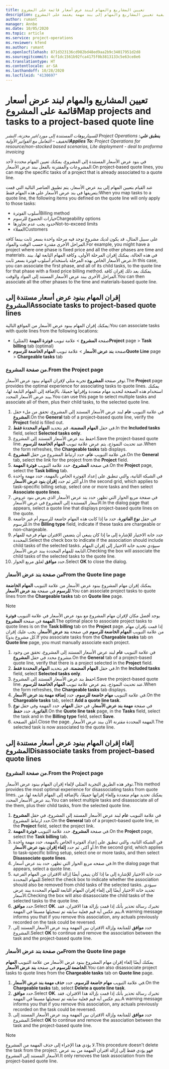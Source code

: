 ```yaml
---
title: تعيين المشاريع والمهام لبند عرض أسعار قائمة على المشروع
description: يقدم هذا الموضوع معلومات حول كيفية تعيين المشاريع والمهام إلى بند مهمة يعتمد على المشروع.
author: rumant
manager: Annbe
ms.date: 10/05/2020
ms.topic: article
ms.service: project-operations
ms.reviewer: kfend
ms.author: rumant
ms.openlocfilehash: 871d323136cd982bd48ed9aa2b9c34017951d2d8
ms.sourcegitcommit: 4cf1dc1561b92fca4175f0b3813133c5e63ce8e6
ms.translationtype: HT
ms.contentlocale: ar-SA
ms.lasthandoff: 10/28/2020
ms.locfileid: "4130697"
---
```

# <a name="map-projects-and-tasks-to-a-project-based-quote-line"></a><span data-ttu-id="2dbb3-103">تعيين المشاريع والمهام لبند عرض أسعار قائمة على المشروع</span><span class="sxs-lookup"><span data-stu-id="2dbb3-103">Map projects and tasks to a project-based quote line</span></span>

<span data-ttu-id="2dbb3-104">_**ينطبق علي:** ‏‫Project Operations للسيناريوهات المستندة إلى مورد/غير مخزنة‬، ‏‫النشر الخفيف – التعامل مع الفواتير الأولية‬_</span><span class="sxs-lookup"><span data-stu-id="2dbb3-104">_**Applies To:** Project Operations for resource/non-stocked based scenarios, Lite deployment - deal to proforma invoicing_</span></span>

<span data-ttu-id="2dbb3-105">في بنود عرض الأسعار المستندة إلى المشروع، يمكنك تعيين المهام محددة لأحد المشروعات والمقترنة بالفعل ببند عرض الأسعار.</span><span class="sxs-lookup"><span data-stu-id="2dbb3-105">On project-based quote lines, you can map the specific tasks of a project that is already associated to a quote line.</span></span>

<span data-ttu-id="2dbb3-106">عند القيام بتعيين المهام إلى بند عرض الأسعار، يتم تطبيق العناصر التالية التي قمت بتعريفها في بند عرض الأسعار على هذه المهام فقط:</span><span class="sxs-lookup"><span data-stu-id="2dbb3-106">When you map tasks to a quote line, the following items you defined on the quote line will only apply to those tasks:</span></span>

- <span data-ttu-id="2dbb3-107">أسلوب الفوترة</span><span class="sxs-lookup"><span data-stu-id="2dbb3-107">Billing method</span></span>
- <span data-ttu-id="2dbb3-108">خيارات الخضوع للرسوم</span><span class="sxs-lookup"><span data-stu-id="2dbb3-108">Chargeability options</span></span>
- <span data-ttu-id="2dbb3-109">حدود يجب عدم تجاوزها</span><span class="sxs-lookup"><span data-stu-id="2dbb3-109">Not-to-exceed limits</span></span>
- <span data-ttu-id="2dbb3-110">العملاء</span><span class="sxs-lookup"><span data-stu-id="2dbb3-110">Customers</span></span>

<span data-ttu-id="2dbb3-111">على سبيل المثال، قد يكون لديك مشروع توجد فيه مرحلة واحدة بسعر ثابت بينما كافة المراحل الأخرى مقدرة حسب الوقت والمواد.</span><span class="sxs-lookup"><span data-stu-id="2dbb3-111">For example, you might have a project where one phase is fixed price and all the other phases are time and materials.</span></span> <span data-ttu-id="2dbb3-112">في هذه الحالة، يمكنك إقران المرحلة الأولى، وكافة المهام التابعة لها، ببند عرض الأسعار الخاص بهذه المرحلة باستخدام أسلوب فوترة بسعر ثابت.</span><span class="sxs-lookup"><span data-stu-id="2dbb3-112">In this case, you can associate the first phase, and all of its child tasks, to the quote line for that phase with a fixed price billing method.</span></span> <span data-ttu-id="2dbb3-113">يمكنك بعد ذلك إقران كافة المراحل الأخرى ببند عرض الأسعار المستند إلى المواد والوقت.</span><span class="sxs-lookup"><span data-stu-id="2dbb3-113">You can then associate all the other phases to the time and materials-based quote line.</span></span>

## <a name="associate-tasks-to-project-based-quote-lines"></a><span data-ttu-id="2dbb3-114">إقران المهام ببنود عرض أسعار مستندة إلى المشروع</span><span class="sxs-lookup"><span data-stu-id="2dbb3-114">Associate tasks to project-based quote lines</span></span>

<span data-ttu-id="2dbb3-115">يمكنك إقران المهام ببنود عرض الأسعار من المواقع التالية:</span><span class="sxs-lookup"><span data-stu-id="2dbb3-115">You can associate tasks with quote lines from the following locations:</span></span>

- <span data-ttu-id="2dbb3-116">صفحة **المشروع** > علامة تبويب **فوترة المهمة** (المثلي)</span><span class="sxs-lookup"><span data-stu-id="2dbb3-116">**Project** page > **Task billing** tab (optimal)</span></span>
- <span data-ttu-id="2dbb3-117">صفحة **بند عرض الأسعار** > علامة تبويب **المهام الخاضعة للرسوم**</span><span class="sxs-lookup"><span data-stu-id="2dbb3-117">**Quote Line** page > **Chargeable tasks** tab</span></span> 

### <a name="from-the-project-page"></a><span data-ttu-id="2dbb3-118">من صفحة المشروع.</span><span class="sxs-lookup"><span data-stu-id="2dbb3-118">From the Project page</span></span>

<span data-ttu-id="2dbb3-119">توفر صفحة **المشروع** تجربة مثلي لإقران المهام ببنود عرض الأسعار.</span><span class="sxs-lookup"><span data-stu-id="2dbb3-119">The **Project** page provides the optimal experience for associating tasks to quote lines.</span></span> <span data-ttu-id="2dbb3-120">يمكنك استخدام هذه الصفحة لتحديد مهام متعددة وإقرانها جميعًا، بالإضافة إلى المهام التابعة لها، ببند عرض الأسعار المحدد.</span><span class="sxs-lookup"><span data-stu-id="2dbb3-120">You can use this page to select multiple tasks and associate all of them, plus their child tasks, to the selected quote line.</span></span>

1. <span data-ttu-id="2dbb3-121">في علامة التبويب **عام** لبند عرض الأسعار المستند إلى المشروع، تحقق من ملء حقل **المشروع**.</span><span class="sxs-lookup"><span data-stu-id="2dbb3-121">On the **General** tab of a project–based quote line, verify the **Project** field is filled out.</span></span>
2. <span data-ttu-id="2dbb3-122">في حقل **المهام المضمنة**، قم بتحديد **المهام المحددة فقط**.</span><span class="sxs-lookup"><span data-stu-id="2dbb3-122">In the **Included tasks** field, select **Selected tasks only**.</span></span>
3. <span data-ttu-id="2dbb3-123">احفظ بند عرض الأسعار المستند إلى المشروع.</span><span class="sxs-lookup"><span data-stu-id="2dbb3-123">Save the project-based quote line.</span></span> <span data-ttu-id="2dbb3-124">عند تحديث النموذج، يتم عرض علامة تبويب **المهام الخاضعة للرسوم**.</span><span class="sxs-lookup"><span data-stu-id="2dbb3-124">When the form refreshes, the **Chargeable tasks** tab displays.</span></span>
4. <span data-ttu-id="2dbb3-125">في علامة التبويب **عام**، حدد ارتباط المشروع من حقل **المشروع**.</span><span class="sxs-lookup"><span data-stu-id="2dbb3-125">On the **General** tab, select the link for the project from the **Project** field.</span></span>
5. <span data-ttu-id="2dbb3-126">في صفحة **المشروع**، حدد علامة التبويب **فوترة المهمة**.</span><span class="sxs-lookup"><span data-stu-id="2dbb3-126">On the **Project** page, select the **Task billing** tab.</span></span>
6. <span data-ttu-id="2dbb3-127">في الشبكة الثانية، والتي تنطبق على إعداد الفوترة الخاص بالمهمة، حدد مهمة واحدة أو أكثر ثم حدد **إقران بنود عرض الأسعار**.</span><span class="sxs-lookup"><span data-stu-id="2dbb3-127">In the second grid, which applies to task-specific billing setup, select one or more tasks and then select **Associate quote lines**.</span></span>
7. <span data-ttu-id="2dbb3-128">في صفحة مربع الحوار التي تظهر، حدد بند عرض الأسعار الذي يعرض بنود عروض الأسعار المستندة إلى المشروع في عرض الأسعار.</span><span class="sxs-lookup"><span data-stu-id="2dbb3-128">In the dialog page that appears, select a quote line that displays project-based quote lines on the quote.</span></span>
8. <span data-ttu-id="2dbb3-129">في حقل **نوع الفاتورة**، حدد ما إذا كانت هذه المهام خاضعة للرسوم أم غير خاضعة للرسوم.</span><span class="sxs-lookup"><span data-stu-id="2dbb3-129">In the **Billing type** field, indicate if these tasks are chargeable or non-chargeable.</span></span>
9. <span data-ttu-id="2dbb3-130">حدد خانة الاختيار للإشارة إلى ما إذا كان ينبغي أن يتضمن الاقتران مهام فرعية للمهام المحددة.</span><span class="sxs-lookup"><span data-stu-id="2dbb3-130">Select the check box to indicate if the association should include child tasks of the selected tasks.</span></span> <span data-ttu-id="2dbb3-131">سيؤدي تحديد خانة الاختيار إلى إقران المهام التابعة للمهام المحددة ببند عرض الأسعار.</span><span class="sxs-lookup"><span data-stu-id="2dbb3-131">Checking the box will associate the child tasks of the selected tasks to the quote line.</span></span>
10. <span data-ttu-id="2dbb3-132">حدد **موافق** لغلق مربع الحوار.</span><span class="sxs-lookup"><span data-stu-id="2dbb3-132">Select **OK** to close the dialog.</span></span>

### <a name="from-the-quote-line-page"></a><span data-ttu-id="2dbb3-133">من صفحة بند عرض الأسعار</span><span class="sxs-lookup"><span data-stu-id="2dbb3-133">From the Quote line page</span></span>

<span data-ttu-id="2dbb3-134">يمكنك إقران مهام المشروع ببنود عرض الأسعار من علامة التبويب **المهام الخاضعة للرسوم** في صفحة **بند عرض الأسعار**.</span><span class="sxs-lookup"><span data-stu-id="2dbb3-134">You can associate project tasks to quote lines from the **Chargeable tasks** tab on **Quote line** page.</span></span>

>[!NOTE]
><span data-ttu-id="2dbb3-135">يوجد أفضل مكان لإقران مهام المشروع مع بنود عرض الأسعار في علامة التبويب **فوترة المهمة** في صفحة **المشروع**.</span><span class="sxs-lookup"><span data-stu-id="2dbb3-135">The optimal place to associate project tasks to quote lines is on the **Task billing** tab on the **Project** page.</span></span> <span data-ttu-id="2dbb3-136">إذا قمت بإقران مهام من علامة التبويب **المهام الخاضعة للرسوم** في صفحة **بند عرض الأسعار**، يجب عليك إقران كل مشروع يدويًا.</span><span class="sxs-lookup"><span data-stu-id="2dbb3-136">If you associate tasks from the **Chargeable tasks** tab on **Quote line** page, you must manually associate each project.</span></span>

1. <span data-ttu-id="2dbb3-137">في علامة التبويب **عام** لبند عرض الأسعار المستند إلى المشروع، تحقق من وجود مشروع محدد في حقل **المشروع**.</span><span class="sxs-lookup"><span data-stu-id="2dbb3-137">On the **General** tab of a project–based quote line, verify that there is a project selected in the **Project** field.</span></span>
2. <span data-ttu-id="2dbb3-138">في حقل **المهام المضمنة**، قم بتحديد **المهام المحددة فقط**.</span><span class="sxs-lookup"><span data-stu-id="2dbb3-138">In the **Included tasks** field, select **Selected tasks only**.</span></span>
3. <span data-ttu-id="2dbb3-139">احفظ بند عرض الأسعار المستند إلى المشروع.</span><span class="sxs-lookup"><span data-stu-id="2dbb3-139">Save the project-based quote line.</span></span> <span data-ttu-id="2dbb3-140">عند تحديث النموذج، يتم عرض علامة تبويب **المهام الخاضعة للرسوم**.</span><span class="sxs-lookup"><span data-stu-id="2dbb3-140">When the form refreshes, the **Chargeable tasks** tab displays.</span></span>
4. <span data-ttu-id="2dbb3-141">في علامة التبويب **مهام خاضعة للرسوم**، حدد **إضافة مهمة بند عرض الأسعار**.</span><span class="sxs-lookup"><span data-stu-id="2dbb3-141">On the **Chargeable tasks** tab, select **Add a quote line task**.</span></span>
5. <span data-ttu-id="2dbb3-142">في صفحة **مهمة بند عرض الأسعار**، في حقل **المهام**، حدد المهمة وفي حقل **نوع الفاتورة**، حدد **حفظ**.</span><span class="sxs-lookup"><span data-stu-id="2dbb3-142">On the **Quote line task** page, in the **Tasks** field, select the task and in the **Billing type** field, select **Save**.</span></span> 
6. <span data-ttu-id="2dbb3-143">أغلق الصفحة.</span><span class="sxs-lookup"><span data-stu-id="2dbb3-143">Close the page.</span></span> <span data-ttu-id="2dbb3-144">المهمة المحددة مقترنة الآن ببند عرض الأسعار.</span><span class="sxs-lookup"><span data-stu-id="2dbb3-144">The selected task is now associated to the quote line.</span></span>

## <a name="disassociate-tasks-from-projectbased-quote-lines"></a><span data-ttu-id="2dbb3-145">إلغاء إقران المهام ببنود عرض أسعار مستندة إلى المشروع</span><span class="sxs-lookup"><span data-stu-id="2dbb3-145">Disassociate tasks from project–based quote lines</span></span>

### <a name="from-the-project-page"></a><span data-ttu-id="2dbb3-146">من صفحة المشروع.</span><span class="sxs-lookup"><span data-stu-id="2dbb3-146">From the Project page</span></span>

<span data-ttu-id="2dbb3-147">توفر هذه الطريق التجربة المثلي لإلغاء إقران المهام ببنود عرض الأسعار.</span><span class="sxs-lookup"><span data-stu-id="2dbb3-147">This method provides the most optimal experience for disassociating tasks from quote lines.</span></span> <span data-ttu-id="2dbb3-148">يمكنك تحديد مهام متعددة وإلغاء إقرانها جميعًا، بالإضافة إلى المهام التابعة لها، من بند عرض الأسعار المحدد.</span><span class="sxs-lookup"><span data-stu-id="2dbb3-148">You can select multiple tasks and disassociate all of the them, plus their child tasks, from the selected quote line.</span></span>

1. <span data-ttu-id="2dbb3-149">في علامة التبويب **عام** لبند عرض الأسعار المستند إلى المشروع، في حقل **المشروع** حدد ارتباط المشروع.</span><span class="sxs-lookup"><span data-stu-id="2dbb3-149">On the **General** tab of a project–based quote line, in the **Project** field, select the project link.</span></span>
2. <span data-ttu-id="2dbb3-150">في صفحة **المشروع**، حدد علامة التبويب **فوترة المهمة**.</span><span class="sxs-lookup"><span data-stu-id="2dbb3-150">On the **Project** page, select the **Task billing** tab.</span></span>
3. <span data-ttu-id="2dbb3-151">في الشبكة الثانية، والتي تنطبق على إعداد الفوترة الخاص بالمهمة، حدد مهمة واحدة أو أكثر، ثم حدد **إلغاء إقران بنود عرض الأسعار**.</span><span class="sxs-lookup"><span data-stu-id="2dbb3-151">In the second grid, which applies to task-specific billing setup, select one or more tasks, and then select **Disassociate quote lines**.</span></span>
4. <span data-ttu-id="2dbb3-152">في صفحه مربع الحوار التي تظهر، حدد بند عرض أسعار.</span><span class="sxs-lookup"><span data-stu-id="2dbb3-152">In the dialog page that appears, select a quote line.</span></span>
5. <span data-ttu-id="2dbb3-153">حدد خانة الاختيار للإشارة إلى ما إذا كان ينبغي أيضًا إزالة الاقتران من المهام الفرعية للمهام المحددة.</span><span class="sxs-lookup"><span data-stu-id="2dbb3-153">Select the check box to indicate whether the association should also be removed from child tasks of the selected tasks.</span></span> <span data-ttu-id="2dbb3-154">سيؤدي تحديد خانة الاختيار أيضًا إلى إلغاء إقران المهام التابعة للمهام المحددة ببند عرض الأسعار.</span><span class="sxs-lookup"><span data-stu-id="2dbb3-154">Checking the box will also disassociate the child tasks of the selected tasks to the quote line.</span></span>
6. <span data-ttu-id="2dbb3-155">حدد **موافق**.</span><span class="sxs-lookup"><span data-stu-id="2dbb3-155">Select **OK**.</span></span> <span data-ttu-id="2dbb3-156">تخبرك رسالة تحذير بأنك إذا قمت بإزالة هذا الاقتران، فقد يتم عكس أية قيم فعلية سابقه تم تسجيلها مسبقا في المهمة.</span><span class="sxs-lookup"><span data-stu-id="2dbb3-156">A warning message informs you that if you remove this association, any actuals previously recorded on the task could be reversed.</span></span> 
7. <span data-ttu-id="2dbb3-157">حدد **موافق** للمتابعة وإزالة الاقتران بين المهمة وبند عرض الأسعار المستند إلى المشروع.</span><span class="sxs-lookup"><span data-stu-id="2dbb3-157">Select **OK** to continue and remove the association between the task and the project-based quote line.</span></span>

### <a name="from-the-quote-line-page"></a><span data-ttu-id="2dbb3-158">من صفحة بند عرض الأسعار</span><span class="sxs-lookup"><span data-stu-id="2dbb3-158">From the Quote line page</span></span>

<span data-ttu-id="2dbb3-159">يمكنك أيضًا إلغاء إقران مهام المشروع ببنود عرض الأسعار من علامة التبويب **المهام الخاضعة للرسوم** في صفحة **بند عرض الأسعار**.</span><span class="sxs-lookup"><span data-stu-id="2dbb3-159">You can also disassociate project tasks to quote lines from the **Chargeable tasks** tab on **Quote line** page.</span></span>

1. <span data-ttu-id="2dbb3-160">في علامة التبويب **مهام خاضعة للرسوم**، حدد **حذف مهمة بند عرض الأسعار**.</span><span class="sxs-lookup"><span data-stu-id="2dbb3-160">On the **Chargeable tasks** tab, select **Delete a quote line task**.</span></span>
2. <span data-ttu-id="2dbb3-161">حدد **موافق**.</span><span class="sxs-lookup"><span data-stu-id="2dbb3-161">Select **OK**.</span></span> <span data-ttu-id="2dbb3-162">تخبرك رسالة تحذير بأنك إذا قمت بإزالة هذا الاقتران، فقد يتم عكس أية قيم فعلية سابقه تم تسجيلها مسبقا في المهمة.</span><span class="sxs-lookup"><span data-stu-id="2dbb3-162">A warning message informs you that if you remove this association, any actuals previously recorded on the task could be reversed.</span></span> 
3. <span data-ttu-id="2dbb3-163">حدد **موافق** للمتابعة وإزالة الاقتران بين المهمة وبند عرض الأسعار المستند إلى المشروع.</span><span class="sxs-lookup"><span data-stu-id="2dbb3-163">Select **OK** to continue and remove the association between the task and the project-based quote line.</span></span>

>[!NOTE]
> <span data-ttu-id="2dbb3-164">لا يؤدي هذا الإجراء إلى حذف المهمة من المشروع.</span><span class="sxs-lookup"><span data-stu-id="2dbb3-164">This procedure doesn't delete the task from the project.</span></span> <span data-ttu-id="2dbb3-165">فهو يؤدي فقط إلى إزالة اقتران المهمة من بند عرض الأسعار المستند إلى المشروع.</span><span class="sxs-lookup"><span data-stu-id="2dbb3-165">It only removes the task association from the project-based quote line.</span></span>
